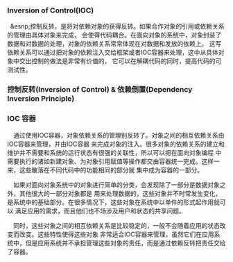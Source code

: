 ### Inversion of Control(IOC)
&ensp;&esnp;控制反转，是将对依赖对象的获得反转。如果合作对象的引用或依赖关系的管理由具体对象来完成，
会使得代码耦合。在面向对象的系统中，对象封装了数据和对数据的处理，对象的依赖关系常常体现在对数据和发放的依赖上。
这写依赖关系可以通过把对象的依赖注入交给框架或者IOC容器来处理，这中从具体对象中交出控制的做法是非常有价值的，
它可以在解耦代码的同时，提高代码的可测试性。

### 控制反转(Inversion of Control) & 依赖倒置(Dependency Inversion Principle)


### IOC 容器
&ensp;&ensp;通过使用IOC容器，对象依赖关系的管理别反转了。对象之间的相互依赖关系由IOC容器来管理，并由IOC容器
来完成对象的注入。很多对象的依赖关系的建立和维护并不需要和系统的运行状态有很强的关联性，所以可以把在面向对象编程
中需要执行的诸如新建对象、为对象引用赋值等操作都交由容器统一完成。这样一来，这些散落在不同代码中的功能相同的部分就
集中成为容器的一部分。

&ensp;&ensp;如果对面向对象系统中的对象进行简单的分类，会发现除了一部分是数据对象之外，其他很大的一部分对象都是
用来处理数据的，这些对象并不时常发生变化，是系统中的基础部分。在很多情况下，这些对象在系统中以单件的形式起作用就可以
满足应用的需求，而且他们也不场涉及用户和状态的共享问题。

&ensp;&ensp;同时，这些对象之间的相互依赖关系是比较稳定的，一般不会随着应用的状态改变而改变。这些特性使得这些对象
非常适合IOC容器来管理，虽然它们在应用系统中，但是应用系统并不承担管理这些对象的责任，而是通过依赖反转把责任交给了容器。





